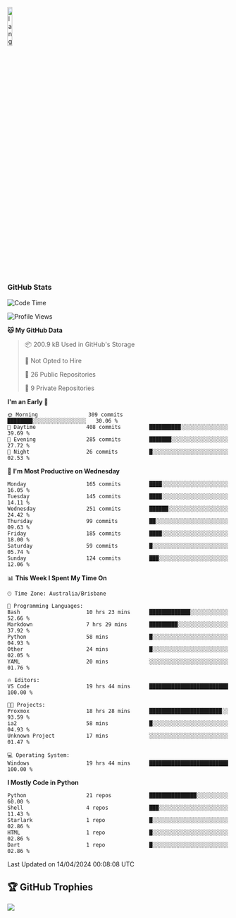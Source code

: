<p align="left"><img width=15%" src="https://github.com/alansmathew/alansmathew/raw/master/lang.gif" alt="lang image here" /></p>

# <h3 align="left">GitHub Stats</h3>

<!--START_SECTION:waka-->
![Code Time](http://img.shields.io/badge/Code%20Time-367%20hrs%2012%20mins-blue)

![Profile Views](http://img.shields.io/badge/Profile%20Views-0-blue)

**🐱 My GitHub Data** 

> 📦 200.9 kB Used in GitHub's Storage 
 > 
> 🚫 Not Opted to Hire
 > 
> 📜 26 Public Repositories 
 > 
> 🔑 9 Private Repositories 
 > 
**I'm an Early 🐤** 

```text
🌞 Morning                309 commits         ████████░░░░░░░░░░░░░░░░░   30.06 % 
🌆 Daytime                408 commits         ██████████░░░░░░░░░░░░░░░   39.69 % 
🌃 Evening                285 commits         ███████░░░░░░░░░░░░░░░░░░   27.72 % 
🌙 Night                  26 commits          █░░░░░░░░░░░░░░░░░░░░░░░░   02.53 % 
```
📅 **I'm Most Productive on Wednesday** 

```text
Monday                   165 commits         ████░░░░░░░░░░░░░░░░░░░░░   16.05 % 
Tuesday                  145 commits         ████░░░░░░░░░░░░░░░░░░░░░   14.11 % 
Wednesday                251 commits         ██████░░░░░░░░░░░░░░░░░░░   24.42 % 
Thursday                 99 commits          ██░░░░░░░░░░░░░░░░░░░░░░░   09.63 % 
Friday                   185 commits         ████░░░░░░░░░░░░░░░░░░░░░   18.00 % 
Saturday                 59 commits          █░░░░░░░░░░░░░░░░░░░░░░░░   05.74 % 
Sunday                   124 commits         ███░░░░░░░░░░░░░░░░░░░░░░   12.06 % 
```


📊 **This Week I Spent My Time On** 

```text
🕑︎ Time Zone: Australia/Brisbane

💬 Programming Languages: 
Bash                     10 hrs 23 mins      █████████████░░░░░░░░░░░░   52.66 % 
Markdown                 7 hrs 29 mins       █████████░░░░░░░░░░░░░░░░   37.92 % 
Python                   58 mins             █░░░░░░░░░░░░░░░░░░░░░░░░   04.93 % 
Other                    24 mins             █░░░░░░░░░░░░░░░░░░░░░░░░   02.05 % 
YAML                     20 mins             ░░░░░░░░░░░░░░░░░░░░░░░░░   01.76 % 

🔥 Editors: 
VS Code                  19 hrs 44 mins      █████████████████████████   100.00 % 

🐱‍💻 Projects: 
Proxmox                  18 hrs 28 mins      ███████████████████████░░   93.59 % 
ia2                      58 mins             █░░░░░░░░░░░░░░░░░░░░░░░░   04.93 % 
Unknown Project          17 mins             ░░░░░░░░░░░░░░░░░░░░░░░░░   01.47 % 

💻 Operating System: 
Windows                  19 hrs 44 mins      █████████████████████████   100.00 % 
```

**I Mostly Code in Python** 

```text
Python                   21 repos            ███████████████░░░░░░░░░░   60.00 % 
Shell                    4 repos             ███░░░░░░░░░░░░░░░░░░░░░░   11.43 % 
Starlark                 1 repo              █░░░░░░░░░░░░░░░░░░░░░░░░   02.86 % 
HTML                     1 repo              █░░░░░░░░░░░░░░░░░░░░░░░░   02.86 % 
Dart                     1 repo              █░░░░░░░░░░░░░░░░░░░░░░░░   02.86 % 
```




 Last Updated on 14/04/2024 00:08:08 UTC
<!--END_SECTION:waka-->

## 🏆 GitHub Trophies

![](https://github-profile-trophy.vercel.app/?username=samh06&theme=discord&no-frame=true&no-bg=false&margin-w=4)
